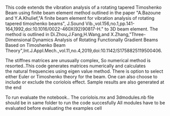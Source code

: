 This code extends the vibration analysis of a rotating tapered Timoshenko Beam using finite beam element method
 outlined in the paper "A.Bazoune and Y.A.Khulief,"A finite beam element for vibration analysis of rotating tapered timoshenko beams", J.Sound Vib.,vol.156,no.1,pp.141-164,1992,doi:10.1016/0022-460X(92)90817-H." to 3D beam element.
The method is outlined in
Di.Zhou,J.Fang,H.Wang,and X.Zhang,"Three-Dimensional Dynamics Analysis of Rotating Functionally Gradient Beams Based on Timoshenko Beam Theory",Int.J.Appl.Mech.,vol.11,no.4,2019,doi:10.1142/S1758825119500406.

The stiffnes matrices are unusually complex, So numerical method is resorted..This code generates matrices numerically and calculates \
the natural frequencies using eigen value method.
There is option to select either Euler or Timoshenko theory for the beam.
One can also choose to include or exclude the coriolois effect.
Sample results are also generated at the end

To run evaluate the notebook..
The coriolois.mx and 3dmodules.nb file should be in same folder to run the code succesfully
All modules have to be evaluated before evaluating the examples cell